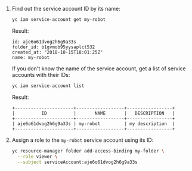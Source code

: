 1. Find out the service account ID by its name:

   ```bash
   yc iam service-account get my-robot
   ```

   Result:

   ```
   id: aje6o61dvog2h6g9a33s
   folder_id: b1gvmob95yysaplct532
   created_at: "2018-10-15T18:01:25Z"
   name: my-robot
   ```

   If you don't know the name of the service account, get a list of service accounts with their IDs:

   ```bash
   yc iam service-account list
   ```

   Result:

   ```
   +----------------------+------------------+-----------------+
   |          ID          |       NAME       |   DESCRIPTION   |
   +----------------------+------------------+-----------------+
   | aje6o61dvog2h6g9a33s | my-robot         | my description  |
   +----------------------+------------------+-----------------+
   ```

1. Assign a role to the `my-robot` service account using its ID:

   ```bash
   yc resource-manager folder add-access-binding my-folder \
     --role viewer \
     --subject serviceAccount:aje6o61dvog2h6g9a33s
   ```